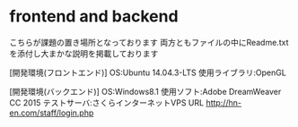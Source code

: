 # frontend and backend
こちらが課題の置き場所となっております
両方ともファイルの中にReadme.txtを添付し大まかな説明を掲載しております

[開発環境(フロントエンド)]
OS:Ubuntu 14.04.3-LTS
使用ライブラリ:OpenGL

[開発環境(バックエンド)]
OS:Windows8.1
使用ソフト:Adobe DreamWeaver CC 2015
テストサーバ:さくらインターネットVPS
URL http://hn-en.com/staff/login.php
